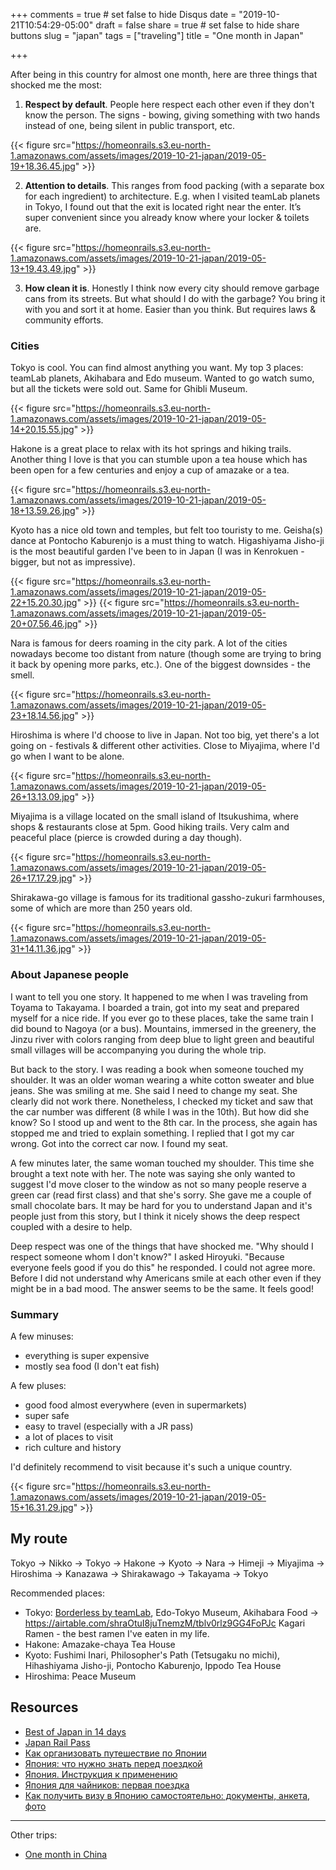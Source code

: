 +++
comments = true	# set false to hide Disqus
date = "2019-10-21T10:54:29-05:00"
draft = false
share = true	# set false to hide share buttons
slug = "japan"
tags = ["traveling"]
title = "One month in Japan"

+++

After being in this country for almost one month, here are three things that
shocked me the most:

<!--more-->

1. **Respect by default**. People here respect each other even if they don't
   know the person. The signs - bowing, giving something with two hands instead
   of one, being silent in public transport, etc.

{{< figure src="https://homeonrails.s3.eu-north-1.amazonaws.com/assets/images/2019-10-21-japan/2019-05-19+18.36.45.jpg" >}}

2. **Attention to details**. This ranges from food packing (with a separate box
   for each ingredient) to architecture. E.g. when I visited teamLab planets in
    Tokyo, I found out that the exit is located right near the enter. It’s
    super convenient since you already know where your locker & toilets are.

{{< figure src="https://homeonrails.s3.eu-north-1.amazonaws.com/assets/images/2019-10-21-japan/2019-05-13+19.43.49.jpg" >}}

3. **How clean it is**. Honestly I think now every city should remove garbage
   cans from its streets. But what should I do with the garbage? You bring it
   with you and sort it at home. Easier than you think. But requires laws &
   community efforts.

### Cities

Tokyo is cool. You can find almost anything you want. My top 3 places: teamLab
planets, Akihabara and Edo museum. Wanted to go watch sumo, but all the tickets
were sold out. Same for Ghibli Museum.

{{< figure src="https://homeonrails.s3.eu-north-1.amazonaws.com/assets/images/2019-10-21-japan/2019-05-14+20.15.55.jpg" >}}

Hakone is a great place to relax with its hot springs and hiking trails.
Another thing I love is that you can stumble upon a tea house which has been
open for a few centuries and enjoy a cup of amazake or a tea.

{{< figure src="https://homeonrails.s3.eu-north-1.amazonaws.com/assets/images/2019-10-21-japan/2019-05-18+13.59.26.jpg" >}}

Kyoto has a nice old town and temples, but felt too touristy to me. Geisha(s)
dance at Pontocho Kaburenjo is a must thing to watch. Higashiyama Jisho-ji is
the most beautiful garden I've been to in Japan (I was in Kenrokuen - bigger,
but not as impressive).

{{< figure src="https://homeonrails.s3.eu-north-1.amazonaws.com/assets/images/2019-10-21-japan/2019-05-22+15.20.30.jpg" >}}
{{< figure src="https://homeonrails.s3.eu-north-1.amazonaws.com/assets/images/2019-10-21-japan/2019-05-20+07.56.46.jpg" >}}

Nara is famous for deers roaming in the city park. A lot of the cities nowadays
become too distant from nature (though some are trying to bring it back by
opening more parks, etc.). One of the biggest downsides - the smell.

{{< figure src="https://homeonrails.s3.eu-north-1.amazonaws.com/assets/images/2019-10-21-japan/2019-05-23+18.14.56.jpg" >}}

Hiroshima is where I'd choose to live in Japan. Not too big, yet there's a lot
going on - festivals & different other activities. Close to Miyajima, where I'd
go when I want to be alone.

{{< figure src="https://homeonrails.s3.eu-north-1.amazonaws.com/assets/images/2019-10-21-japan/2019-05-26+13.13.09.jpg" >}}

Miyajima is a village located on the small island of Itsukushima, where shops &
restaurants close at 5pm. Good hiking trails. Very calm and peaceful place
(pierce is crowded during a day though).

{{< figure src="https://homeonrails.s3.eu-north-1.amazonaws.com/assets/images/2019-10-21-japan/2019-05-26+17.17.29.jpg" >}}

Shirakawa-go village is famous for its traditional gassho-zukuri farmhouses,
some of which are more than 250 years old.

{{< figure src="https://homeonrails.s3.eu-north-1.amazonaws.com/assets/images/2019-10-21-japan/2019-05-31+14.11.36.jpg" >}}

### About Japanese people

I want to tell you one story. It happened to me when I was traveling from
  Toyama to Takayama. I boarded a train, got into my seat and prepared myself
  for a nice ride. If you ever go to these places, take the same train I did
    bound to Nagoya (or a bus). Mountains, immersed in the greenery, the Jinzu
    river with colors ranging from deep blue to light green and beautiful small
    villages will be accompanying you during the whole trip.

But back to the story. I was reading a book when someone touched my shoulder.
It was an older woman wearing a white cotton sweater and blue jeans. She was
smiling at me. She said I need to change my seat. She clearly did not work
there. Nonetheless, I checked my ticket and saw that the car number was
different (8 while I was in the 10th). But how did she know? So I stood up and
went to the 8th car. In the process, she again has stopped me and tried to
explain something. I replied that I got my car wrong. Got into the correct car
now. I found my seat.

A few minutes later, the same woman touched my shoulder. This time she brought
  a text note with her. The note was saying she only wanted to suggest I'd move
  closer to the window as not so many people reserve a green car (read first
  class) and that she's sorry. She gave me a couple of small chocolate bars. It
  may be hard for you to understand Japan and it's people just from this story,
  but I think it nicely shows the deep respect coupled with a desire to help.

Deep respect was one of the things that have shocked me. "Why should I respect
someone whom I don't know?" I asked Hiroyuki. "Because everyone feels good if
you do this" he responded. I could not agree more. Before I did not understand
why Americans smile at each other even if they might be in a bad mood. The
answer seems to be the same. It feels good!

### Summary

A few minuses:

- everything is super expensive
- mostly sea food (I don't eat fish)

A few pluses:

- good food almost everywhere (even in supermarkets)
- super safe
- easy to travel (especially with a JR pass)
- a lot of places to visit
- rich culture and history

I'd definitely recommend to visit because it's such a unique country.

{{< figure src="https://homeonrails.s3.eu-north-1.amazonaws.com/assets/images/2019-10-21-japan/2019-05-15+16.31.29.jpg" >}}

## My route

Tokyo -> Nikko -> Tokyo -> Hakone -> Kyoto -> Nara -> Himeji -> Miyajima -> Hiroshima -> Kanazawa -> Shirakawago -> Takayama -> Tokyo

Recommended places:

- Tokyo: [Borderless by teamLab](https://borderless.teamlab.art/), Edo-Tokyo Museum, Akihabara
  Food -> https://airtable.com/shraOtuI8juTnemzM/tblv0rlz9GG4FoPJc
  Kagari Ramen - the best ramen I've eaten in my life.
- Hakone: Amazake-chaya Tea House
- Kyoto: Fushimi Inari, Philosopher's Path (Tetsugaku no michi), Hihashiyama Jisho-ji, Pontocho Kaburenjo, Ippodo Tea House
- Hiroshima: Peace Museum

## Resources

- [Best of Japan in 14 days](https://www.japan-guide.com/e/e2400_best.html)
- [Japan Rail Pass](https://www.japan-guide.com/e/e2361.html)
- [Как организовать путешествие по Японии](https://journal.tinkoff.ru/japan-travel/)
- [Япония: что нужно знать перед поездкой](https://journal.tinkoff.ru/faq-japan/)
- [Япония. Инструкция к применению](https://kitv.livejournal.com/174314.html)
- [Япония для чайников: первая поездка](https://levik.livejournal.com/326594.html)
- [Как получить визу в Японию самостоятельно: документы, анкета, фото](https://2btraveler.ru/viza-v-yaponiyu-samostoyatelno/)

---

Other trips:

- [One month in China](2016/10/one-month-in-china)
